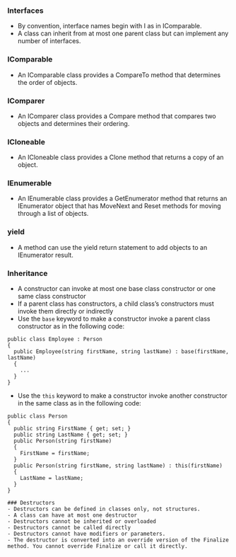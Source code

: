 ### Interfaces 
- By convention, interface names begin with I as in IComparable.
- A class can inherit from at most one parent class but can implement any number of interfaces. 
### IComparable
- An IComparable class provides a CompareTo method that determines the order of objects. 
### IComparer
- An IComparer class provides a Compare method that compares two objects and determines their ordering. 
### ICloneable 
- An ICloneable class provides a Clone method that returns a copy of an object.
### IEnumerable
- An IEnumerable class provides a GetEnumerator method that returns an IEnumerator object that has MoveNext and Reset methods for moving through a list of objects.
### yield
- A method can use the yield return statement to add objects to an IEnumerator result. 


###  Inheritance 
- A constructor can invoke at most one base class constructor or one same class constructor
- If a parent class has constructors, a child class’s constructors must invoke them directly or indirectly
- Use the ```base``` keyword to make a constructor invoke a parent class constructor as in the following code:
```
public class Employee : Person 
{    
  public Employee(string firstName, string lastName) : base(firstName, lastName)    
  {        
    ...    
  } 
}
``` 
-  Use the ```this``` keyword to make a constructor invoke another constructor in the same class as in the following code:
```
public class Person 
{    
  public string FirstName { get; set; }    
  public string LastName { get; set; }
  public Person(string firstName)    
  {        
    FirstName = firstName;    
  }
  public Person(string firstName, string lastName) : this(firstName)    
  {        
    LastName = lastName;    
  } 
}

### Destructors
- Destructors can be defined in classes only, not structures. 
- A class can have at most one destructor
- Destructors cannot be inherited or overloaded
- Destructors cannot be called directly
- Destructors cannot have modifiers or parameters. 
- The destructor is converted into an override version of the Finalize method. You cannot override Finalize or call it directly. 

